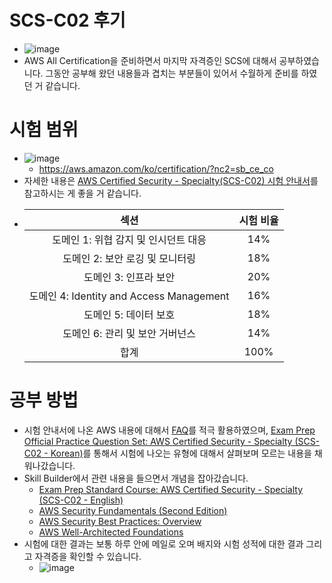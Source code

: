 # SCS-C02 후기
- ![image](https://github.com/mjs1995/Certified-AWS/assets/47103479/51c0d7a8-c678-4d49-9c2a-21c505db2acd)
- AWS All Certification을 준비하면서 마지막 자격증인 SCS에 대해서 공부하였습니다. 그동안 공부해 왔던 내용들과 겹치는 부분들이 있어서 수월하게 준비를 하였던 거 같습니다.

# 시험 범위
- ![image](https://github.com/mjs1995/Certified-AWS/assets/47103479/1df1cb13-cd57-4de2-a05a-2f6e7b8a9915)
  - https://aws.amazon.com/ko/certification/?nc2=sb_ce_co
- 자세한 내용은 [AWS Certified Security - Specialty(SCS-C02) 시험 안내서](https://d1.awsstatic.com/ko_KR/training-and-certification/docs-security-spec/AWS-Certified-Security-Specialty_Exam-Guide.pdf)를 참고하시는 게 좋을 거 같습니다.
- |섹션|시험 비율|
  |:---:|:---:|
  |도메인 1: 위협 감지 및 인시던트 대응|14%|
  |도메인 2: 보안 로깅 및 모니터링 |18%|
  |도메인 3: 인프라 보안  |20%|
  |도메인 4: Identity and Access Management |16%|
  |도메인 5: 데이터 보호|18%|
  |도메인 6: 관리 및 보안 거버넌스|14%|
  |합계|100%|

# 공부 방법
- 시험 안내서에 나온 AWS 내용에 대해서 [FAQ](https://aws.amazon.com/ko/certification/certified-security-specialty/)를 적극 활용하였으며, [Exam Prep Official Practice Question Set: AWS Certified Security - Specialty (SCS-C02 - Korean)](https://explore.skillbuilder.aws/learn/course/internal/view/elearning/15233/exam-prep-official-practice-question-set-aws-certified-security-specialty-scs-c02-korean)를 통해서 시험에 나오는 유형에 대해서 살펴보며 모르는 내용을 채워나갔습니다.
- Skill Builder에서 관련 내용을 들으면서 개념을 잡아갔습니다.
  - [Exam Prep Standard Course: AWS Certified Security - Specialty (SCS-C02 - English)](https://explore.skillbuilder.aws/learn/course/internal/view/elearning/18291/exam-prep-standard-course-aws-certified-security-specialty-scs-c02-english)
  - [AWS Security Fundamentals (Second Edition)](https://explore.skillbuilder.aws/learn/course/external/view/elearning/48/aws-security-fundamentals-second-edition)
  - [AWS Security Best Practices: Overview](https://explore.skillbuilder.aws/learn/course/external/view/elearning/11172/aws-security-best-practices-overview)
  - [AWS Well-Architected Foundations](https://explore.skillbuilder.aws/learn/course/external/view/elearning/108/aws-well-architected-foundations)
- 시험에 대한 결과는 보통 하루 안에 메일로 오며 배지와 시험 성적에 대한 결과 그리고 자격증을 확인할 수 있습니다.
  - ![image](https://github.com/mjs1995/Certified-AWS/assets/47103479/1afb1280-5a49-41ab-9c79-5042ee688ae1)
